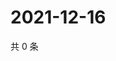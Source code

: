 # 2021-12-16

共 0 条

<!-- BEGIN WEIBO -->
<!-- 最后更新时间 Thu Dec 16 2021 16:05:39 GMT+0800 (China Standard Time) -->

<!-- END WEIBO -->
